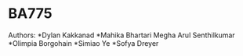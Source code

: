 # BA775

Authors: 
*Dylan Kakkanad
*Mahika Bhartari
Megha Arul Senthilkumar
*Olimpia Borgohain
*Simiao Ye
*Sofya Dreyer
